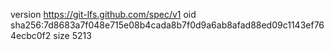 version https://git-lfs.github.com/spec/v1
oid sha256:7d8683a7f048e715e08b4cada8b7f0d9a6ab8afad88ed09c1143ef764ecbc0f2
size 5213
